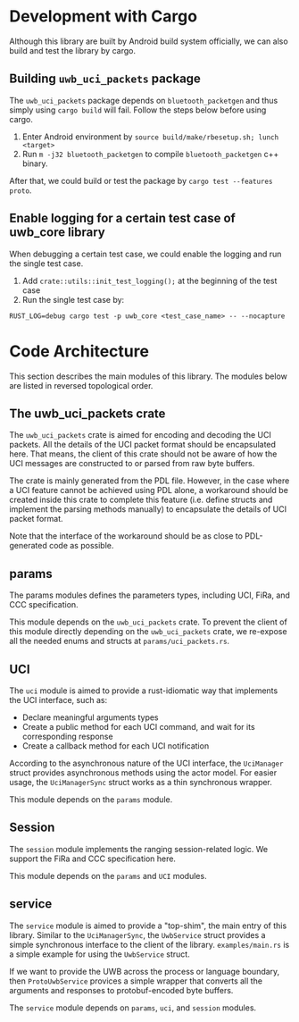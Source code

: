 # Development with Cargo

Although this library are built by Android build system officially, we can also
build and test the library by cargo.

## Building `uwb_uci_packets` package

The `uwb_uci_packets` package depends on `bluetooth_packetgen` and thus simply
using `cargo build` will fail. Follow the steps below before using cargo.

1. Enter Android environment by `source build/make/rbesetup.sh; lunch <target>`
2. Run `m -j32 bluetooth_packetgen` to compile `bluetooth_packetgen` c++ binary.

After that, we could build or test the package by `cargo test --features proto`.

## Enable logging for a certain test case of uwb\_core library

When debugging a certain test case, we could enable the logging and run the
single test case.

1. Add `crate::utils::init_test_logging();` at the beginning of the test case
2. Run the single test case by:
```
RUST_LOG=debug cargo test -p uwb_core <test_case_name> -- --nocapture
```

# Code Architecture

This section describes the main modules of this library. The modules below are
listed in reversed topological order.

## The uwb\_uci\_packets crate

The `uwb_uci_packets` crate is aimed for encoding and decoding the UCI packets.
All the details of the UCI packet format should be encapsulated here. That
means, the client of this crate should not be aware of how the UCI messages are
constructed to or parsed from raw byte buffers.

The crate is mainly generated from the PDL file. However, in the case where a
UCI feature cannot be achieved using PDL alone, a workaround should be created
inside this crate to complete this feature (i.e. define structs and implement
the parsing methods manually) to encapsulate the details of UCI packet format.

Note that the interface of the workaround should be as close to PDL-generated
code as possible.


## params

The params modules defines the parameters types, including UCI, FiRa, and CCC
specification.

This module depends on the `uwb_uci_packets` crate. To prevent the client of
this module directly depending on the `uwb_uci_packets` crate, we re-expose all
the needed enums and structs at `params/uci_packets.rs`.

## UCI

The `uci` module is aimed to provide a rust-idiomatic way that implements the
UCI interface, such as:
- Declare meaningful arguments types
- Create a public method for each UCI command, and wait for its corresponding
  response
- Create a callback method for each UCI notification

According to the asynchronous nature of the UCI interface, the `UciManager`
struct provides asynchronous methods using the actor model. For easier usage,
the `UciManagerSync` struct works as a thin synchronous wrapper.

This module depends on the `params` module.

## Session

The `session` module implements the ranging session-related logic. We support
the FiRa and CCC specification here.

This module depends on the `params` and `UCI` modules.

## service

The `service` module is aimed to provide a "top-shim", the main entry of this
library. Similar to the `UciManagerSync`, the `UwbService` struct provides a
simple synchronous interface to the client of the library. `examples/main.rs` is
a simple example for using the `UwbService` struct.

If we want to provide the UWB across the process or language boundary, then
`ProtoUwbService` provices a simple wrapper that converts all the arguments and
responses to protobuf-encoded byte buffers.

The `service` module depends on `params`, `uci`, and `session` modules.
